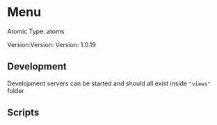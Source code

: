 # Menu

Atomic Type: atoms

Version:Version: Version: 1.0.19


## Development

Development servers can be started and should all exist inside `"views"` folder

## Scripts
